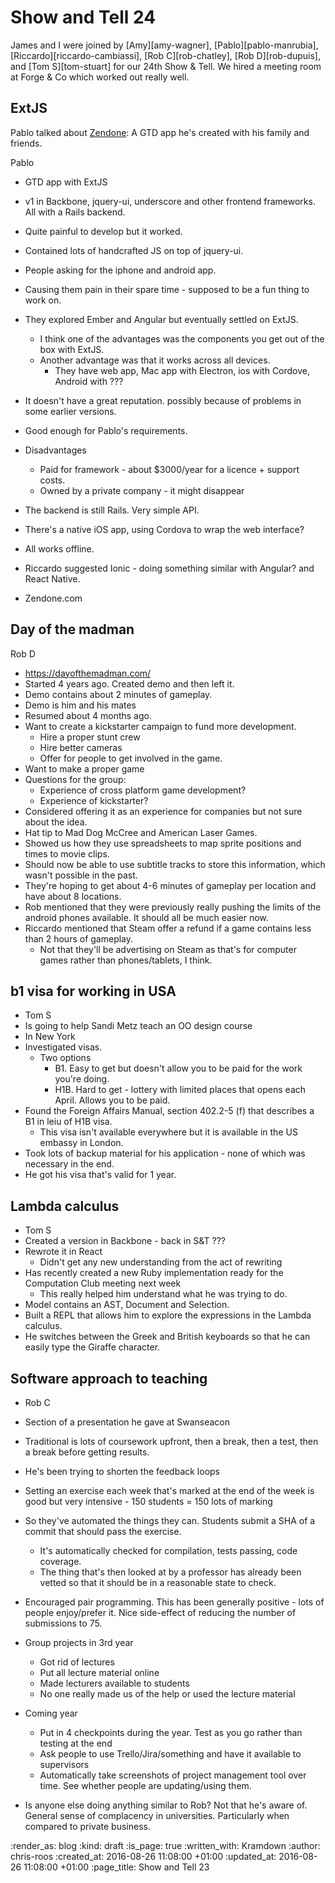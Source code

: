 Show and Tell 24
================

James and I were joined by [Amy][amy-wagner], [Pablo][pablo-manrubia], [Riccardo][riccardo-cambiassi], [Rob C][rob-chatley], [Rob D][rob-dupuis], and [Tom S][tom-stuart] for our 24th Show & Tell. We hired a meeting room at Forge & Co which worked out really well.

## ExtJS

Pablo talked about [Zendone][zendone]: A GTD app he's created with his family and friends.

[zendone]: https://www.zendone.com/

Pablo

* GTD app with ExtJS
* v1 in Backbone, jquery-ui, underscore and other frontend frameworks. All with a Rails backend.
* Quite painful to develop but it worked.
* Contained lots of handcrafted JS on top of jquery-ui.
* People asking for the iphone and android app.
* Causing them pain in their spare time - supposed to be a fun thing to work on.
* They explored Ember and Angular but eventually settled on ExtJS.
  * I think one of the advantages was the components you get out of the box with ExtJS.
  * Another advantage was that it works across all devices.
    * They have web app, Mac app with Electron, ios with Cordove, Android with ???
* It doesn't have a great reputation. possibly because of problems in some earlier versions.
* Good enough for Pablo's requirements.
* Disadvantages
  * Paid for framework - about $3000/year for a licence + support costs.
  * Owned by a private company - it might disappear

* The backend is still Rails. Very simple API.
* There's a native iOS app, using Cordova to wrap the web interface?
* All works offline.
* Riccardo suggested Ionic - doing something similar with Angular? and React Native.
* Zendone.com

## Day of the madman

Rob D

* https://dayofthemadman.com/
* Started 4 years ago. Created demo and then left it.
* Demo contains about 2 minutes of gameplay.
* Demo is him and his mates
* Resumed about 4 months ago.
* Want to create a kickstarter campaign to fund more development.
  * Hire a proper stunt crew
  * Hire better cameras
  * Offer for people to get involved in the game.
* Want to make a proper game
* Questions for the group:
  * Experience of cross platform game development?
  * Experience of kickstarter?
* Considered offering it as an experience for companies but not sure about the idea.
* Hat tip to Mad Dog McCree and American Laser Games.
* Showed us how they use spreadsheets to map sprite positions and times to movie clips.
* Should now be able to use subtitle tracks to store this information, which wasn't possible in the past.
* They're hoping to get about 4-6 minutes of gameplay per location and have about 8 locations.
* Rob mentioned that they were previously really pushing the limits of the android phones available. It should all be much easier now.
* Riccardo mentioned that Steam offer a refund if a game contains less than 2 hours of gameplay.
  * Not that they'll be advertising on Steam as that's for computer games rather than phones/tablets, I think.

## b1 visa for working in USA

* Tom S
* Is going to help Sandi Metz teach an OO design course
* In New York
* Investigated visas.
  * Two options
    * B1. Easy to get but doesn't allow you to be paid for the work you're doing.
    * H1B. Hard to get - lottery with limited places that opens each April. Allows you to be paid.
* Found the Foreign Affairs Manual, section 402.2-5 (f) that describes a B1 in leiu of H1B visa.
  * This visa isn't available everywhere but it is available in the US embassy in London.
* Took lots of backup material for his application - none of which was necessary in the end.
* He got his visa that's valid for 1 year.

## Lambda calculus

* Tom S
* Created a version in Backbone - back in S&T ???
* Rewrote it in React
  * Didn't get any new understanding from the act of rewriting
* Has recently created a new Ruby implementation ready for the Computation Club meeting next week
  * This really helped him understand what he was trying to do.
* Model contains an AST, Document and Selection.
* Built a REPL that allows him to explore the expressions in the Lambda calculus.
* He switches between the Greek and British keyboards so that he can easily type the Giraffe character.

## Software approach to teaching

* Rob C
* Section of a presentation he gave at Swanseacon
* Traditional is lots of coursework upfront, then a break, then a test, then a break before getting results.
* He's been trying to shorten the feedback loops
* Setting an exercise each week that's marked at the end of the week is good but very intensive - 150 students = 150 lots of marking
* So they've automated the things they can. Students submit a SHA of a commit that should pass the exercise.
  * It's automatically checked for compilation, tests passing, code coverage.
  * The thing that's then looked at by a professor has already been vetted so that it should be in a reasonable state to check.
* Encouraged pair programming. This has been generally positive - lots of people enjoy/prefer it. Nice side-effect of reducing the number of submissions to 75.
* Group projects in 3rd year
  * Got rid of lectures
  * Put all lecture material online
  * Made lecturers available to students
  * No one really made us of the help or used the lecture material
* Coming year
  * Put in 4 checkpoints during the year. Test as you go rather than testing at the end
  * Ask people to use Trello/Jira/something and have it available to supervisors
  * Automatically take screenshots of project management tool over time. See whether people are updating/using them.

* Is anyone else doing anything similar to Rob? Not that he's aware of. General sense of complacency in universities. Particularly when compared to private business.

:render_as: blog
:kind: draft
:is_page: true
:written_with: Kramdown
:author: chris-roos
:created_at: 2016-08-26 11:08:00 +01:00
:updated_at: 2016-08-26 11:08:00 +01:00
:page_title: Show and Tell 23
